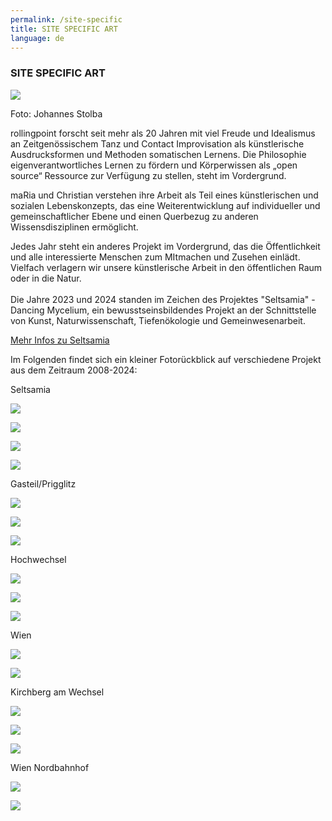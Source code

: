 ```yaml
---
permalink: /site-specific
title: SITE SPECIFIC ART
language: de
---
```

### SITE SPECIFIC ART

![](/assets/uploads/dsc_1887.jpg)

Foto: Johannes Stolba

rollingpoint forscht seit mehr als 20 Jahren mit viel Freude und Idealismus an Zeitgenössischem Tanz
und Contact Improvisation als künstlerische Ausdrucksformen und Methoden somatischen Lernens.
Die Philosophie eigenverantwortliches Lernen zu fördern und Körperwissen als „open source“
Ressource zur Verfügung zu stellen, steht im Vordergrund.

maRia und Christian verstehen ihre Arbeit als Teil eines künstlerischen und sozialen Lebenskonzepts, das eine Weiterentwicklung auf individueller und gemeinschaftlicher Ebene und einen Querbezug zu anderen Wissensdisziplinen ermöglicht.

Jedes Jahr steht ein anderes Projekt im Vordergrund, das die Öffentlichkeit und alle interessierte Menschen zum MItmachen und Zusehen einlädt. Vielfach verlagern wir unsere künstlerische Arbeit in den öffentlichen Raum oder in die Natur.\
\
Die Jahre 2023 und 2024 standen im Zeichen des Projektes "Seltsamia" - Dancing Mycelium, ein bewusstseinsbildendes Projekt an der Schnittstelle von Kunst, Naturwissenschaft, Tiefenökologie und Gemeinwesenarbeit.

[Mehr Infos zu Seltsamia](https://rollingpoint.at/mycelium)

Im Folgenden findet sich ein kleiner Fotorückblick auf verschiedene Projekt aus dem Zeitraum 2008-2024:

Seltsamia

![](/assets/uploads/steg.jpg)

![](/assets/uploads/img_8611.jpeg)

![](/assets/uploads/img_8681.jpeg)

![](/assets/uploads/img_8348.jpeg)

Gasteil/Prigglitz

![](/assets/uploads/img_0709.jpg)

![](/assets/uploads/img_0692.jpg)

![](/assets/uploads/img_0701.jpg)

Hochwechsel

![](/assets/uploads/img_2936_large.jpg)

![](/assets/uploads/img_2928_large.jpg)

![](/assets/uploads/img_2924_large.jpg)

Wien

![](/assets/uploads/img_0763.jpg)

![](/assets/uploads/img_0741.jpg)

Kirchberg am Wechsel 

![](/assets/uploads/img_2786_large.jpg)

![](/assets/uploads/img_2764_large.jpg)

![](/assets/uploads/dsc_2310.jpg)

Wien Nordbahnhof

![](/assets/uploads/dsc_2154.jpg)

![](/assets/uploads/dsc_1958.jpg)